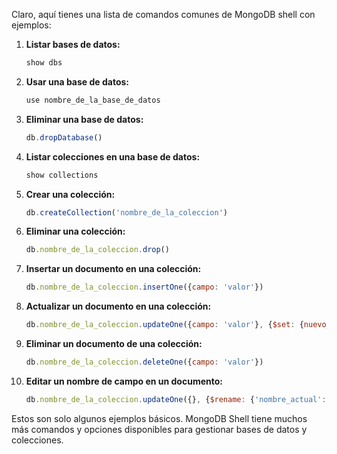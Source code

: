 Claro, aquí tienes una lista de comandos comunes de MongoDB shell con ejemplos:

1. **Listar bases de datos:**
   ```javascript
   show dbs
   ```

2. **Usar una base de datos:**
   ```javascript
   use nombre_de_la_base_de_datos
   ```

3. **Eliminar una base de datos:**
   ```javascript
   db.dropDatabase()
   ```

4. **Listar colecciones en una base de datos:**
   ```javascript
   show collections
   ```

5. **Crear una colección:**
   ```javascript
   db.createCollection('nombre_de_la_coleccion')
   ```

6. **Eliminar una colección:**
   ```javascript
   db.nombre_de_la_coleccion.drop()
   ```

7. **Insertar un documento en una colección:**
   ```javascript
   db.nombre_de_la_coleccion.insertOne({campo: 'valor'})
   ```

8. **Actualizar un documento en una colección:**
   ```javascript
   db.nombre_de_la_coleccion.updateOne({campo: 'valor'}, {$set: {nuevo_campo: 'nuevo_valor'}})
   ```

9. **Eliminar un documento de una colección:**
   ```javascript
   db.nombre_de_la_coleccion.deleteOne({campo: 'valor'})
   ```

10. **Editar un nombre de campo en un documento:**
    ```javascript
    db.nombre_de_la_coleccion.updateOne({}, {$rename: {'nombre_actual': 'nuevo_nombre'}})
    ```

Estos son solo algunos ejemplos básicos. MongoDB Shell tiene muchos más comandos y opciones disponibles para gestionar bases de datos y colecciones.
